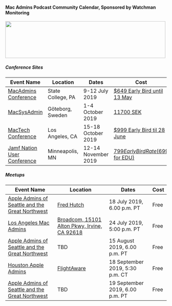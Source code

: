 #### Mac Admins Podcast Community Calendar, Sponsored by Watchman Monitoring

[<img src="https://podcast.macadmins.org/wp-content/uploads/2017/06/Watchman-Monitoring-logo-blue.png" alt="" width="500" height="115" />](https://www.watchmanmonitoring.com)

##### Conference Sites

| Event Name | Location | Dates | Cost |
|------------|----------|-------|------|
| [MacAdmins Conference](https://macadmins.psu.edu) | State College, PA | 9-12 July 2019 | [$649 Early Bird until 13 May](http://www.cvent.com/events/2019-macadmins-conference-at-penn-state/event-summary-a861fd3e6e4a4837924577becde201cf.aspx) |
| [MacSysAdmin](http://macsysadmin.se/) | Göteborg, Sweden | 1-4 October 2019 | [11700 SEK](https://www.macsysadmin.se/register/register.php) |
| [MacTech Conference](https://conference.mactech.com) | Los Angeles, CA | 15-18 October 2019 | [$999 Early Bird til 28 June](https://forms.mactech.com/fillsurvey.php?sid=676&rid=None) |
| [Jamf Nation User Conference](https://www.jamf.com/events/jamf-nation-user-conference/2019/) | Minneapolis, MN | 12-14 November 2019 | [$799 Early Bird Rate ($699 for EDU)](https://www.cvent.com/events/jamf-nation-user-conference-2019/registration-7d9e9c5d913c4c38b847a10de4a84e25.aspx) |


##### Meetups

| Event Name | Location | Dates | Cost |
|------------|----------|-------|------|
| [Apple Admins of Seattle and the Great Northwest](https://www.meetup.com/Seattle-Apple-Admins) | [Fred Hutch](https://www.fredhutch.org/en.html) | 18 July 2019, 6.00 p.m. PT | Free |
| [Los Angeles Mac Admins](https://www.jamf.com/jamf-nation/events/user-groups/293/los-angeles-mac-admins-meet-up) | [Broadcom, 15101 Alton Pkwy, Irvine, CA 92618](https://goo.gl/maps/344ovxaqBuiudmkf7) | 24 July 2019, 5:00 p.m. PT | Free |
| [Apple Admins of Seattle and the Great Northwest](https://www.meetup.com/Seattle-Apple-Admins) | TBD | 15 August 2019, 6.00 p.m. PT | Free |
| [Houston Apple Admins](https://houstonappleadmins.org/Sept2019-Meetup/) | [FlightAware](https://goo.gl/maps/XQ3wqBddPUP2) | 18 September 2019, 5:30 p.m. CT | Free |
| [Apple Admins of Seattle and the Great Northwest](https://www.meetup.com/Seattle-Apple-Admins) | TBD | 19 September 2019, 6.00 p.m. PT | Free |
